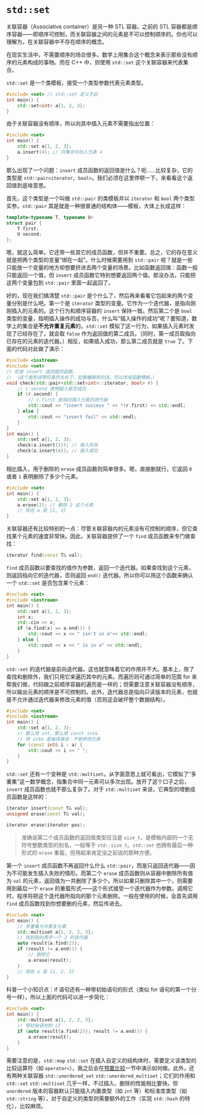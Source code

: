 # `std::set`

关联容器（Associative container）是另一种 STL 容器。之前的 STL 容器都是顺序容器——即顺序可控制，而关联容器之间的元素是不可以控制顺序的。你也可以理解为，在关联容器中不存在顺序的概念。

在现实生活中，不需要顺序的场合很多。数学上用集合这个概念来表示那些没有顺序的元素构成的事物。而在 C++ 中，则使用 `std::set` 这个关联容器来代表集合。

`std::set` 是一个类模板，接受一个类型参数代表元素类型。
```cpp
#include <set> // std::set 定义于此
int main() {
    std::set<int> a{1, 2, 3};
}
```

由于关联容器没有顺序，所以向其中插入元素不需要指出位置：
```cpp codemo(show)
#include <set>
int main() {
    std::set a{1, 2, 3};
    a.insert(4); // 向集合中加入元素 4
}
```

那么出现了一个问题：`insert` 成员函数的返回值是什么？呃……比较复杂，它的类型是 `std::pair<iterator, bool>`。我们必须在这里停顿一下，来看看这个返回值到底啥意思。

首先，这个类型是一个叫做 `std::pair` 的类模板并以 `iterator` 和 `bool` 两个类型实参。`std::pair` 其是就是一种很普通的结构体——模板，大体上长成这样：
```cpp
template<typename T, typename U>
struct pair {
    T first;
    U second;
};
```
嗯，就这么简单。它还带一些其它的成员函数，但并不重要。总之，它的存在意义就是把两个类型的变量“绑在一起”。什么时候需要用到 `std::pair` 呢？就是一些只能放一个变量的地方却想要挤进去两个变量的场景。比如函数返回值：函数一般只能返回一个值，但 `insert` 成员函数它特别想要返回两个值。那没办法，只能把这两个变量包到 `std::pair` 里面一起返回了。

好的，现在我们搞清楚 `std::pair` 是个什么了，然后再来看看它包起来的两个变量分别是什么吧。第一个是 `iterator` 类型的变量。它作为一个迭代器，是指向刚刚插入的元素的。这个行为和顺序容器的 `insert` 保持一致。然后第二个是 `bool` 类型的变量，指明插入操作的成功与否。什么叫“插入操作的成功”呢？要知道，数学上的集合是**不允许重复元素**的。`std::set` 模拟了这一行为，如果插入元素时发现了已经存在了，就会取 `false` 作为返回值的第二成员。（同时，第一成员取指向已存在的元素的迭代器。）相反，如果插入成功，那么第二成员就是 `true` 了。下面的代码对此做了演示：
```cpp codemo(show)
#include <iostream>
#include <set>
// 检查 insert 返回值的函数。
// （这个类型说明符真的太长了。如果嫌麻烦的话，可以改成函数模板。）
void check(std::pair<std::set<int>::iterator, bool> r) {
    // r.second 表明插入是否成功
    if (r.second) {
        // r.first 是指向插入元素的迭代器
        std::cout << "insert success " << *(r.first) << std::endl;
    } else {
        std::cout << "insert fail" << std::endl;
    }
}
int main() {
    std::set a{1, 2, 3};
    check(a.insert(1)); // 插入失败
    check(a.insert(4)); // 插入成功
}
```

相比插入，用于删除的 `erase` 成员函数则简单很多。嗯，直接删就行，它返回 `0` 或者 `1` 表明删除了多少个元素。

```cpp
#include <set>
int main() {
    std::set a{1, 2, 3};
    a.erase(2); // 删除 2 这个元素
    // 现在 a 是 {1, 3}
}
```

关联容器还有比较特别的一点：尽管关联容器内的元素没有可控制的顺序，但它查找某个元素的速度非常快。因此，关联容器提供了一个 `find` 成员函数来专门做查找：
```cpp
iterator find(const T& val);
```

`find` 成员函数以要查找的值作为参数，返回一个迭代器。如果查找到这个元素，则返回指向它的迭代器，否则返回 `end()` 迭代器。所以你可以用这个函数来确认一个 `std::set` 是否包含某个元素：

```cpp
#include <set>
#include <iostream>
int main() {
    std::set a{1, 2, 3};
    int x;
    std::cin >> x;
    if (a.find(x) == a.end()) {
        std::cout << x << " isn't in a"<< std::endl;
    } else {
        std::cout << x << " is in a" << std::endl;
    }
}
```

`std::set` 的迭代器是前向迭代器。这也就意味着它的作用并不大。基本上，除了查找和删除外，我们只用它来遍历其中的元素。而遍历则可通过简单的范围 for 来帮我们做，代码跟之前顺序容器的遍历是一样的；但需要注意关联容器没有顺序，所以输出元素的顺序是不可控制的。此外，迭代器总是指向只读版本的元素，也就是不允许通过迭代器来修改元素的值（否则这会破坏整个数据结构）。

```cpp codemo(show)
#include <set>
#include <iostream>
int main() {
    std::set a{1, 2, 3};
    // 要么用 int，要么用 const int&
    // 用 int& 是编译错误：不能修改元素
    for (const int& i : a) {
        std::cout << i << " ";
    }
}
```

`std::set` 还有一个变种是 `std::multiset`。从字面意思上就可看出，它模拟了“多重集”这一数学概念，指集合中同一元素可以多次出现。放开了这个口子之后，`insert` 成员函数也就不那么复杂了。对于 `std::multiset` 来说，它典型的增删成员函数是这样的：
```cpp
iterator insert(const T& val);
unsigned erase(const T& val);

iterator erase(iterator pos);
```

> 准确说第二个成员函数的返回值类型应当是 `size_t`，是模板内部的一个无符号整数类型的别名，一般等于 `std::size_t`。`std::set` 也拥有最后一种形式的 `erase` 重载，但用起来肯定没之前说的那种方便。

第一个 `insert` 成员函数不再返回什么什么 `std::pair`，而是只返回迭代器——因为不可能发生插入失败的情形。而第二个 `erase` 成员函数则从容器中删除所有值为 `val` 的元素，返回值为一共删除了多少个。所以如果只删除其中一个，则需要用到最后一个 `erase` 的重载形式——这个形式接受一个迭代器作为参数。调用它时，程序将把这个迭代器所指向的那个元素删除。一般在使用的时候，会首先调用 `find` 成员函数找到你想要删的元素，然后传进去。

```cpp codemo(show)
#include <set>
int main() {
    // 多重集允许重复元素
    std::multiset a{1, 2, 2, 3};
    // 找到指向其中一个 2 的迭代器
    auto result{a.find(2)};
    if (result != a.end()) {
        // 删除它
        a.erase(result);
    }
    // 现在 a 是 {1, 2, 3}
}
```

科普一个小知识点：if 语句还有一种带初始语句的形式（类似 for 语句的第一个分号一样），所以上面的代码可以进一步简化：
```cpp codemo(show)
#include <set>
int main() {
    std::multiset a{1, 2, 2, 3};
    // 带初始语句的 if
    if (auto result{a.find(2)}; result != a.end()) {
        a.erase(result);
    }
}
```

需要注意的是，`std::map` `std::set` 在插入自定义的结构体时，需要定义该类型的比较运算符（如 `operator<`），我之后会在[预置比较](/ch11/stl_algorithms/defaulted_compare.md)一节中演示如何做。此外，还有两种关联容器 `std::unordered_set` `std::unordered_multiset`；它们的作用和 `std::set` `std::multiset` 几乎一样，不过插入、删除的性能相比要快。但 `unordered` 版本的容器默认只能插入内置类型（如 `int` 等）和标准库类型（如 `std::string` 等），对于自定义的类型则需要额外的工作（实现 `std::hash` 的特化），比较麻烦。
